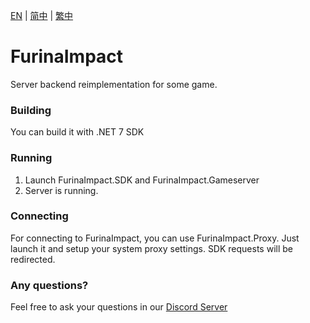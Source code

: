 [EN](README.md) | [简中](docs/README_zh-CN.md) | [繁中](docs/README_zh-TW.md)

# FurinaImpact
Server backend reimplementation for some game.

### Building
You can build it with .NET 7 SDK

### Running
1. Launch FurinaImpact.SDK and FurinaImpact.Gameserver
2. Server is running.

### Connecting
For connecting to FurinaImpact, you can use FurinaImpact.Proxy. Just launch it and setup your system proxy settings. SDK requests will be redirected.

### Any questions?
Feel free to ask your questions in our [Discord Server](https://discord.gg/sHZuMpCpVw)
